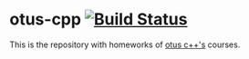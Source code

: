 # otus-cpp [![Build Status](https://travis-ci.com/kadze009/otus-cpp.svg?branch=main)](https://travis-ci.com/kadze009/otus-cpp)

This is the repository with homeworks of [otus c++'s](https://otus.ru/learning/73720/) courses.
